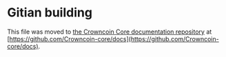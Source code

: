 Gitian building
================

This file was moved to [the Crowncoin Core documentation repository](https://github.com/Crowncoin-core/docs/blob/master/gitian-building.md) at [https://github.com/Crowncoin-core/docs](https://github.com/Crowncoin-core/docs).
